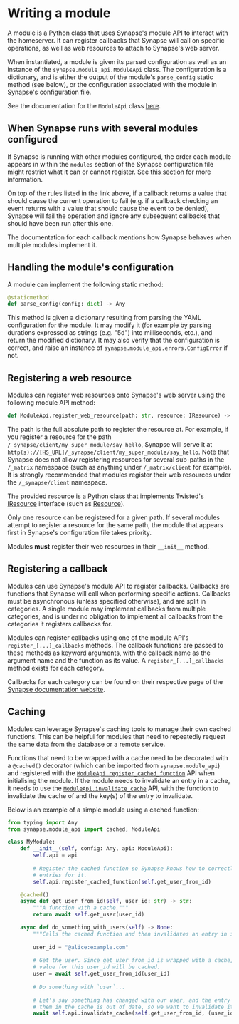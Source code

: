 # Writing a module

A module is a Python class that uses Synapse's module API to interact with the
homeserver. It can register callbacks that Synapse will call on specific operations, as
well as web resources to attach to Synapse's web server.

When instantiated, a module is given its parsed configuration as well as an instance of
the `synapse.module_api.ModuleApi` class. The configuration is a dictionary, and is
either the output of the module's `parse_config` static method (see below), or the
configuration associated with the module in Synapse's configuration file.

See the documentation for the `ModuleApi` class
[here](https://github.com/matrix-org/synapse/blob/master/synapse/module_api/__init__.py).

## When Synapse runs with several modules configured

If Synapse is running with other modules configured, the order each module appears in
within the `modules` section of the Synapse configuration file might restrict what it can
or cannot register. See [this section](index.html#using-multiple-modules) for more
information.

On top of the rules listed in the link above, if a callback returns a value that should
cause the current operation to fail (e.g. if a callback checking an event returns with a
value that should cause the event to be denied), Synapse will fail the operation and
ignore any subsequent callbacks that should have been run after this one.

The documentation for each callback mentions how Synapse behaves when
multiple modules implement it.

## Handling the module's configuration

A module can implement the following static method:

```python
@staticmethod
def parse_config(config: dict) -> Any
```

This method is given a dictionary resulting from parsing the YAML configuration for the
module. It may modify it (for example by parsing durations expressed as strings (e.g.
"5d") into milliseconds, etc.), and return the modified dictionary. It may also verify
that the configuration is correct, and raise an instance of
`synapse.module_api.errors.ConfigError` if not.

## Registering a web resource

Modules can register web resources onto Synapse's web server using the following module
API method:

```python
def ModuleApi.register_web_resource(path: str, resource: IResource) -> None
```

The path is the full absolute path to register the resource at. For example, if you
register a resource for the path `/_synapse/client/my_super_module/say_hello`, Synapse
will serve it at `http(s)://[HS_URL]/_synapse/client/my_super_module/say_hello`. Note
that Synapse does not allow registering resources for several sub-paths in the `/_matrix`
namespace (such as anything under `/_matrix/client` for example). It is strongly
recommended that modules register their web resources under the `/_synapse/client`
namespace.

The provided resource is a Python class that implements Twisted's [IResource](https://twistedmatrix.com/documents/current/api/twisted.web.resource.IResource.html)
interface (such as [Resource](https://twistedmatrix.com/documents/current/api/twisted.web.resource.Resource.html)).

Only one resource can be registered for a given path. If several modules attempt to
register a resource for the same path, the module that appears first in Synapse's
configuration file takes priority.

Modules **must** register their web resources in their `__init__` method.

## Registering a callback

Modules can use Synapse's module API to register callbacks. Callbacks are functions that
Synapse will call when performing specific actions. Callbacks must be asynchronous (unless
specified otherwise), and are split in categories. A single module may implement callbacks
from multiple categories, and is under no obligation to implement all callbacks from the
categories it registers callbacks for.

Modules can register callbacks using one of the module API's `register_[...]_callbacks`
methods. The callback functions are passed to these methods as keyword arguments, with
the callback name as the argument name and the function as its value. A
`register_[...]_callbacks` method exists for each category.

Callbacks for each category can be found on their respective page of the
[Synapse documentation website](https://matrix-org.github.io/synapse).

## Caching

Modules can leverage Synapse's caching tools to manage their own cached functions. This
can be helpful for modules that need to repeatedly request the same data from the database
or a remote service.

Functions that need to be wrapped with a cache need to be decorated with a `@cached()`
decorator (which can be imported from `synapse.module_api`) and registered with the
[`ModuleApi.register_cached_function`](https://github.com/matrix-org/synapse/blob/release-v1.77/synapse/module_api/__init__.py#L888)
API when initialising the module. If the module needs to invalidate an entry in a cache,
it needs to use the [`ModuleApi.invalidate_cache`](https://github.com/matrix-org/synapse/blob/release-v1.77/synapse/module_api/__init__.py#L904)
API, with the function to invalidate the cache of and the key(s) of the entry to
invalidate.

Below is an example of a simple module using a cached function:

```python
from typing import Any
from synapse.module_api import cached, ModuleApi

class MyModule:
    def __init__(self, config: Any, api: ModuleApi):
        self.api = api
        
        # Register the cached function so Synapse knows how to correctly invalidate
        # entries for it.
        self.api.register_cached_function(self.get_user_from_id)

    @cached()
    async def get_user_from_id(self, user_id: str) -> str:
        """A function with a cache."""
        return await self.get_user(user_id)

    async def do_something_with_users(self) -> None:
        """Calls the cached function and then invalidates an entry in its cache."""
        
        user_id = "@alice:example.com"
        
        # Get the user. Since get_user_from_id is wrapped with a cache, the return
        # value for this user_id will be cached.
        user = await self.get_user_from_id(user_id)
        
        # Do something with `user`...
        
        # Let's say something has changed with our user, and the entry we have for
        # them in the cache is out of date, so we want to invalidate it.
        await self.api.invalidate_cache(self.get_user_from_id, (user_id,))
```